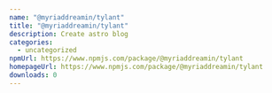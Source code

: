 ```yaml
---
name: "@myriaddreamin/tylant"
title: "@myriaddreamin/tylant"
description: Create astro blog
categories:
  - uncategorized
npmUrl: https://www.npmjs.com/package/@myriaddreamin/tylant
homepageUrl: https://www.npmjs.com/package/@myriaddreamin/tylant
downloads: 0
---
```

